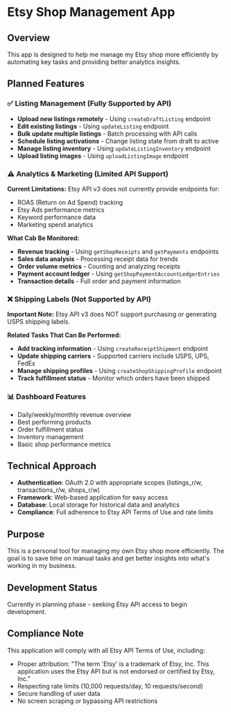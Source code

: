# Etsy Shop Management App

## Overview
This app is designed to help me manage my Etsy shop more efficiently by automating key tasks and providing better analytics insights.

## Planned Features

### ✅ Listing Management (Fully Supported by API)
- **Upload new listings remotely** - Using `createDraftListing` endpoint
- **Edit existing listings** - Using `updateListing` endpoint
- **Bulk update multiple listings** - Batch processing with API calls
- **Schedule listing activations** - Change listing state from draft to active
- **Manage listing inventory** - Using `updateListingInventory` endpoint
- **Upload listing images** - Using `uploadListingImage` endpoint

### ⚠️ Analytics & Marketing (Limited API Support)
**Current Limitations:** Etsy API v3 does not currently provide endpoints for:
- ROAS (Return on Ad Spend) tracking
- Etsy Ads performance metrics
- Keyword performance data
- Marketing spend analytics

**What Cab Be Monitored:**
- **Revenue tracking** - Using `getShopReceipts` and `getPayments` endpoints
- **Sales data analysis** - Processing receipt data for trends
- **Order volume metrics** - Counting and analyzing receipts
- **Payment account ledger** - Using `getShopPaymentAccountLedgerEntries`
- **Transaction details** - Full order and payment information

### ❌ Shipping Labels (Not Supported by API)
**Important Note:** Etsy API v3 does NOT support purchasing or generating USPS shipping labels.

**Related Tasks That Can Be Performed:**
- **Add tracking information** - Using `createReceiptShipment` endpoint
- **Update shipping carriers** - Supported carriers include USPS, UPS, FedEx
- **Manage shipping profiles** - Using `createShopShippingProfile` endpoint
- **Track fulfillment status** - Monitor which orders have been shipped

### 📊 Dashboard Features
- Daily/weekly/monthly revenue overview
- Best performing products
- Order fulfillment status
- Inventory management
- Basic shop performance metrics

## Technical Approach
- **Authentication**: OAuth 2.0 with appropriate scopes (listings_r/w, transactions_r/w, shops_r/w)
- **Framework**: Web-based application for easy access
- **Database**: Local storage for historical data and analytics
- **Compliance**: Full adherence to Etsy API Terms of Use and rate limits

## Purpose
This is a personal tool for managing my own Etsy shop more efficiently. The goal is to save time on manual tasks and get better insights into what's working in my business.

## Development Status
Currently in planning phase - seeking Etsy API access to begin development.

## Compliance Note
This application will comply with all Etsy API Terms of Use, including:
- Proper attribution: "The term 'Etsy' is a trademark of Etsy, Inc. This application uses the Etsy API but is not endorsed or certified by Etsy, Inc."
- Respecting rate limits (10,000 requests/day, 10 requests/second)
- Secure handling of user data
- No screen scraping or bypassing API restrictions
